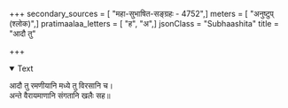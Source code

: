 +++
secondary_sources = [ "महा-सुभाषित-सङ्ग्रहः - 4752",]
meters = [ "अनुष्टुप् (श्लोक)",]
pratimaalaa_letters = [ "ह", "अ",]
jsonClass = "Subhaashita"
title = "आदौ तु"

+++

<details open><summary>Text</summary>

आदौ तु रमणीयानि मध्ये तु विरसानि च।  
अन्ते वैरायमाणानि संगतानि खलैः सह॥
</details>
